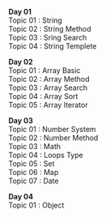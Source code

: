 
<b> Day 01 </b> <br>
    Topic 01 : String <br>
    Topic 02 : String Method <br>
    Topic 03 : Sring Search <br>
    Topic 04 : String Templete <br>
    
<b> Day 02 </b> <br>
    Topic 01 : Array Basic <br>
    Topic 02 : Array Method <br>
    Topic 03 : Array Search <br>
    Topic 04 : Array Sort <br>
    Topic 05 : Array Iterator <br>

<b> Day 03 </b> <br>
    Topic 01 : Number System <br>
    Topic 02 : Number Method <br>
    Topic 03 : Math <br>
    Topic 04 : Loops Type <br>
    Topic 05 : Set <br>
    Topic 06 : Map <br>
    Topic 07 : Date <br>

<b> Day 04 </b> <br>
    Topic 01 : Object 
